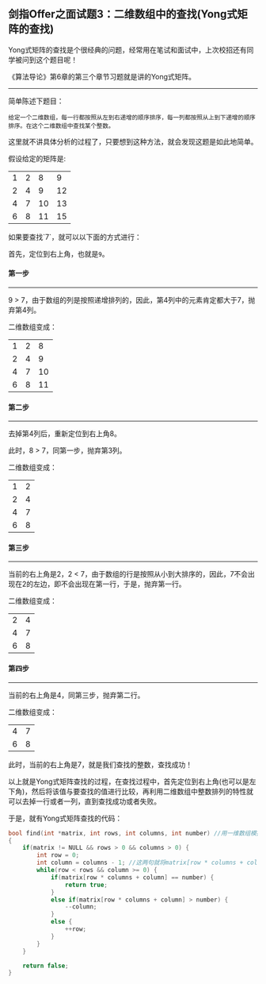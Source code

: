## 剑指Offer之面试题3：二维数组中的查找(Yong式矩阵的查找)

Yong式矩阵的查找是个很经典的问题，经常用在笔试和面试中，上次校招还有同学被问到这个题目呢！

《算法导论》第6章的第三个章节习题就是讲的Yong式矩阵。

***

简单陈述下题目：
```
给定一个二维数组，每一行都按照从左到右递增的顺序排序，每一列都按照从上到下递增的顺序排序。在这个二维数组中查找某个整数。
```

这里就不讲具体分析的过程了，只要想到这种方法，就会发现这题是如此地简单。

假设给定的矩阵是:
<table>
<tr>
	<td>1</td>
	<td>2</td>
	<td>8</td>
	<td>9</td>
</tr>
<tr>
	<td>2</td>
	<td>4</td>
	<td>9</td>
	<td>12</td>
</tr>
<tr>
	<td>4</td>
	<td>7</td>
	<td>10</td>
	<td>13</td>
</tr>
<tr>
	<td>6</td>
	<td>8</td>
	<td>11</td>
	<td>15</td>
</tr>
</table>
如果要查找`7`，就可以以下面的方式进行：

首先，定位到右上角，也就是`9`。

#### 第一步

***

9 > 7，由于数组的列是按照递增排列的，因此，第4列中的元素肯定都大于7，抛弃第4列。

二维数组变成：
<table>
<tr>
	<td>1</td>
	<td>2</td>
	<td>8</td>
</tr>
<tr>
	<td>2</td>
	<td>4</td>
	<td>9</td>
</tr>
<tr>
	<td>4</td>
	<td>7</td>
	<td>10</td>
</tr>
<tr>
	<td>6</td>
	<td>8</td>
	<td>11</td>
</tr>
</table>

#### 第二步

***

去掉第4列后，重新定位到右上角8。

此时，8 > 7，同第一步，抛弃第3列。

二维数组变成：
<table>
<tr>
	<td>1</td>
	<td>2</td>
</tr>
<tr>
	<td>2</td>
	<td>4</td>
</tr>
<tr>
	<td>4</td>
	<td>7</td>
</tr>
<tr>
	<td>6</td>
	<td>8</td>
</tr>
</table>

#### 第三步

***

当前的右上角是2，2 < 7，由于数组的行是按照从小到大排序的，因此，7不会出现在2的左边，即不会出现在第一行，于是，抛弃第一行。

二维数组变成：
<table>
<tr>
	<td>2</td>
	<td>4</td>
</tr>
<tr>
	<td>4</td>
	<td>7</td>
</tr>
<tr>
	<td>6</td>
	<td>8</td>
</tr>
</table>

#### 第四步

***

当前的右上角是4，同第三步，抛弃第二行。

二维数组变成：
<table>
<tr>
	<td>4</td>
	<td>7</td>
</tr>
<tr>
	<td>6</td>
	<td>8</td>
</tr>
</table>

此时，当前的右上角是7，就是我们查找的整数，查找成功！

以上就是Yong式矩阵查找的过程，在查找过程中，首先定位到右上角(也可以是左下角)，然后将该值与要查找的值进行比较，再利用二维数组中整数排列的特性就可以去掉一行或者一列，直到查找成功或者失败。

于是，就有Yong式矩阵查找的代码：
``` C++
bool find(int *matrix, int rows, int columns, int number) //用一维数组模拟二维数组
{
	if(matrix != NULL && rows > 0 && columns > 0) {
		int row = 0;
		int column = columns - 1; //这两句就将matrix[row * columns + column]定位到右上角的元素
		while(row < rows && column >= 0) {
			if(matrix[row * columns + column] == number) {
				return true;
			}
			else if(matrix[row * columns + column] > number) {
				--column;
			}
			else {
				++row;
			}
		}
	}

	return false;
}
```
